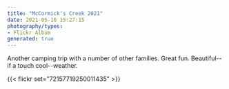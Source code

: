 ```yaml
---
title: "McCormick's Creek 2021"
date: 2021-05-16 15:27:15
photography/types:
- Flickr Album
generated: true
---
```

Another camping trip with a number of other families. Great fun. Beautiful--if a touch cool--weather.

{{< flickr set="72157719250011435" >}}
